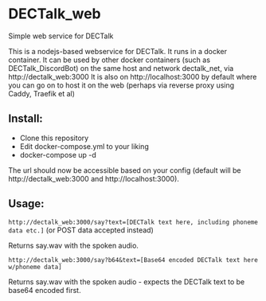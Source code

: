 # DECTalk_web
Simple web service for DECTalk

This is a nodejs-based webservice for DECTalk. It runs in a docker container.
It can be used by other docker containers (such as DECTalk_DiscordBot) on the same host and network dectalk_net, via http://dectalk_web:3000
It is also on http://localhost:3000 by default where you can go on to host it on the web (perhaps via reverse proxy using Caddy, Traefik et al)

## Install:

* Clone this repository
* Edit docker-compose.yml to your liking
* docker-compose up -d

The url should now be accessible based on your config (default will be http://dectalk_web:3000 and http://localhost:3000).

## Usage:

```http://dectalk_web:3000/say?text=[DECTalk text here, including phoneme data etc.]```
(or POST data accepted instead)

Returns say.wav with the spoken audio.

```http://dectalk_web:3000/say?b64&text=[Base64 encoded DECTalk text here w/phoneme data]```

Returns say.wav with the spoken audio - expects the DECTalk text to be base64 encoded first.
